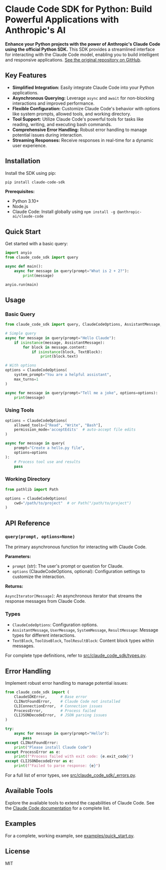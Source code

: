 # Claude Code SDK for Python: Build Powerful Applications with Anthropic's AI

**Enhance your Python projects with the power of Anthropic's Claude Code using the official Python SDK.** This SDK provides a streamlined interface for interacting with the Claude Code model, enabling you to build intelligent and responsive applications. [See the original repository on GitHub](https://github.com/anthropics/claude-code-sdk-python).

## Key Features

*   **Simplified Integration:** Easily integrate Claude Code into your Python applications.
*   **Asynchronous Querying:** Leverage `async` and `await` for non-blocking interactions and improved performance.
*   **Flexible Configuration:** Customize Claude Code's behavior with options like system prompts, allowed tools, and working directory.
*   **Tool Support:** Utilize Claude Code's powerful tools for tasks like reading, writing, and executing bash commands.
*   **Comprehensive Error Handling:** Robust error handling to manage potential issues during interaction.
*   **Streaming Responses:** Receive responses in real-time for a dynamic user experience.

## Installation

Install the SDK using pip:

```bash
pip install claude-code-sdk
```

**Prerequisites:**

*   Python 3.10+
*   Node.js
*   Claude Code: Install globally using `npm install -g @anthropic-ai/claude-code`

## Quick Start

Get started with a basic query:

```python
import anyio
from claude_code_sdk import query

async def main():
    async for message in query(prompt="What is 2 + 2?"):
        print(message)

anyio.run(main)
```

## Usage

### Basic Query

```python
from claude_code_sdk import query, ClaudeCodeOptions, AssistantMessage, TextBlock

# Simple query
async for message in query(prompt="Hello Claude"):
    if isinstance(message, AssistantMessage):
        for block in message.content:
            if isinstance(block, TextBlock):
                print(block.text)

# With options
options = ClaudeCodeOptions(
    system_prompt="You are a helpful assistant",
    max_turns=1
)

async for message in query(prompt="Tell me a joke", options=options):
    print(message)
```

### Using Tools

```python
options = ClaudeCodeOptions(
    allowed_tools=["Read", "Write", "Bash"],
    permission_mode='acceptEdits'  # auto-accept file edits
)

async for message in query(
    prompt="Create a hello.py file", 
    options=options
):
    # Process tool use and results
    pass
```

### Working Directory

```python
from pathlib import Path

options = ClaudeCodeOptions(
    cwd="/path/to/project"  # or Path("/path/to/project")
)
```

## API Reference

### `query(prompt, options=None)`

The primary asynchronous function for interacting with Claude Code.

**Parameters:**

*   `prompt` (str): The user's prompt or question for Claude.
*   `options` (ClaudeCodeOptions, optional): Configuration settings to customize the interaction.

**Returns:**

`AsyncIterator[Message]`: An asynchronous iterator that streams the response messages from Claude Code.

### Types

*   `ClaudeCodeOptions`: Configuration options.
*   `AssistantMessage`, `UserMessage`, `SystemMessage`, `ResultMessage`: Message types for different interactions.
*   `TextBlock`, `ToolUseBlock`, `ToolResultBlock`: Content block types within messages.

For complete type definitions, refer to [src/claude_code_sdk/types.py](src/claude_code_sdk/types.py).

## Error Handling

Implement robust error handling to manage potential issues:

```python
from claude_code_sdk import (
    ClaudeSDKError,      # Base error
    CLINotFoundError,    # Claude Code not installed
    CLIConnectionError,  # Connection issues
    ProcessError,        # Process failed
    CLIJSONDecodeError,  # JSON parsing issues
)

try:
    async for message in query(prompt="Hello"):
        pass
except CLINotFoundError:
    print("Please install Claude Code")
except ProcessError as e:
    print(f"Process failed with exit code: {e.exit_code}")
except CLIJSONDecodeError as e:
    print(f"Failed to parse response: {e}")
```

For a full list of error types, see [src/claude_code_sdk/\_errors.py](src/claude_code_sdk/_errors.py).

## Available Tools

Explore the available tools to extend the capabilities of Claude Code.  See the [Claude Code documentation](https://docs.anthropic.com/en/docs/claude-code/settings#tools-available-to-claude) for a complete list.

## Examples

For a complete, working example, see [examples/quick\_start.py](examples/quick_start.py).

## License

MIT